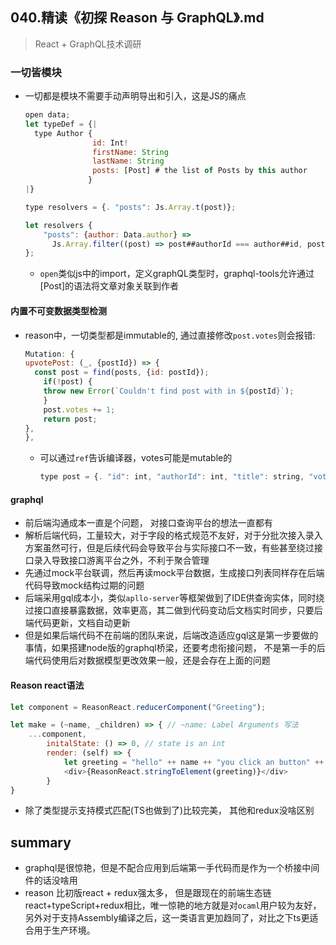 ## **040.精读《初探 Reason 与 GraphQL》.md**



> React + GraphQL技术调研



### 一切皆模块

- 一切都是模块不需要手动声明导出和引入，这是JS的痛点

  ```js
  open data;
  let typeDef = {|
  	type Author {
                 id: Int!
                 firstName: String 
                 lastName: String
                 posts: [Post] # the list of Posts by this author
                }
  |}
  
  type resolvers = {. "posts": Js.Array.t(post)};
  
  let resolvers {
      "posts": {author: Data.author} =>
      	Js.Array.filter((post) => post##authorId === author##id, posts)
  };
  ```

  - `open`类似js中的import，定义graphQL类型时，graphql-tools允许通过[Post]的语法将文章对象关联到作者

#### 内置不可变数据类型检测

- reason中，一切类型都是immutable的, 通过直接修改`post.votes`则会报错:

  ```js
  Mutation: {
  upvotePost: (_, {postId}) => {
  	const post = find(posts, {id: postId});
      if(!post) {
      throw new Error(`Couldn't find post with in ${postId}`);
      }
      post.votes += 1;
      return post;
  },
  },
  ```

  - 可以通过`ref`告诉编译器，votes可能是mutable的

    ```js
    type post = {. "id": int, "authorId": int, "title": string, "votes"； ref(int) };
    ```



#### graphql

- 前后端沟通成本一直是个问题， 对接口查询平台的想法一直都有
- 解析后端代码，工量较大，对于字段的格式规范不友好，对于分批次接入录入方案虽然可行，但是后续代码会导致平台与实际接口不一致，有些甚至绕过接口录入导致接口游离平台之外，不利于聚合管理
- 先通过mock平台联调，然后再读mock平台数据，生成接口列表同样存在后端代码导致mock结构过期的问题
- 后端采用gql成本小，类似`apllo-server`等框架做到了IDE供查询实体，同时绕过接口直接暴露数据，效率更高，其二做到代码变动后文档实时同步，只要后端代码更新，文档自动更新
- 但是如果后端代码不在前端的团队来说，后端改造适应gql这是第一步要做的事情，如果搭建node版的graphql桥梁，还要考虑衔接问题， 不是第一手的后端代码使用后对数据模型更改效果一般，还是会存在上面的问题



#### Reason react语法

```js
let component = ReasonReact.reducerComponent("Greeting");

let make = (~name, _children) => { // ~name: Label Arguments 写法
	...component,
        initalState: () => 0, // state is an int
        render: (self) => {
            let greeting = "hello" ++ name ++ "you click an button" ++ string_of_int(self.state) ++ "time(s)";
            <div>{ReasonReact.stringToElement(greeting)}</div>
        }
}
```

- 除了类型提示支持模式匹配(TS也做到了)比较完美， 其他和redux没啥区别



## summary

- graphql是很惊艳，但是不配合应用到后端第一手代码而是作为一个桥接中间件的话没啥用
- reason 比初版react + redux强太多， 但是跟现在的前端生态链 react+typeScript+redux相比，唯一惊艳的地方就是对`ocaml`用户较为友好，另外对于支持Assembly编译之后，这一类语言更加趋同了，对比之下ts更适合用于生产环境。